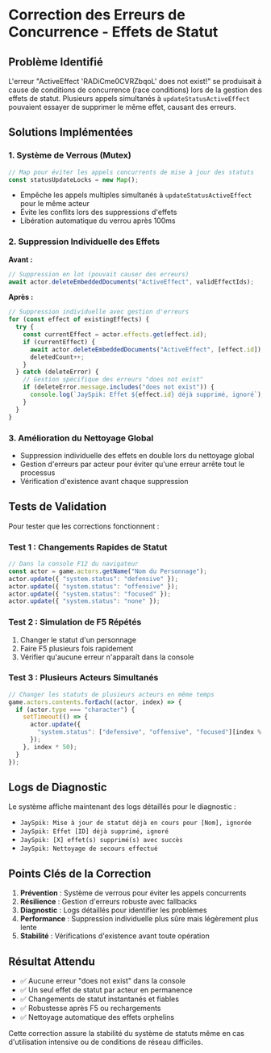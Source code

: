 # Correction des Erreurs de Concurrence - Effets de Statut

## Problème Identifié

L'erreur "ActiveEffect 'RADiCme0CVRZbqoL' does not exist!" se produisait à cause de conditions de concurrence (race conditions) lors de la gestion des effets de statut. Plusieurs appels simultanés à `updateStatusActiveEffect` pouvaient essayer de supprimer le même effet, causant des erreurs.

## Solutions Implémentées

### 1. Système de Verrous (Mutex)

```javascript
// Map pour éviter les appels concurrents de mise à jour des statuts
const statusUpdateLocks = new Map();
```

- Empêche les appels multiples simultanés à `updateStatusActiveEffect` pour le même acteur
- Évite les conflits lors des suppressions d'effets
- Libération automatique du verrou après 100ms

### 2. Suppression Individuelle des Effets

**Avant :**

```javascript
// Suppression en lot (pouvait causer des erreurs)
await actor.deleteEmbeddedDocuments("ActiveEffect", validEffectIds);
```

**Après :**

```javascript
// Suppression individuelle avec gestion d'erreurs
for (const effect of existingEffects) {
  try {
    const currentEffect = actor.effects.get(effect.id);
    if (currentEffect) {
      await actor.deleteEmbeddedDocuments("ActiveEffect", [effect.id]);
      deletedCount++;
    }
  } catch (deleteError) {
    // Gestion spécifique des erreurs "does not exist"
    if (deleteError.message.includes("does not exist")) {
      console.log(`JaySpik: Effet ${effect.id} déjà supprimé, ignoré`);
    }
  }
}
```

### 3. Amélioration du Nettoyage Global

- Suppression individuelle des effets en double lors du nettoyage global
- Gestion d'erreurs par acteur pour éviter qu'une erreur arrête tout le processus
- Vérification d'existence avant chaque suppression

## Tests de Validation

Pour tester que les corrections fonctionnent :

### Test 1 : Changements Rapides de Statut

```javascript
// Dans la console F12 du navigateur
const actor = game.actors.getName("Nom du Personnage");
actor.update({ "system.status": "defensive" });
actor.update({ "system.status": "offensive" });
actor.update({ "system.status": "focused" });
actor.update({ "system.status": "none" });
```

### Test 2 : Simulation de F5 Répétés

1. Changer le statut d'un personnage
2. Faire F5 plusieurs fois rapidement
3. Vérifier qu'aucune erreur n'apparaît dans la console

### Test 3 : Plusieurs Acteurs Simultanés

```javascript
// Changer les statuts de plusieurs acteurs en même temps
game.actors.contents.forEach((actor, index) => {
  if (actor.type === "character") {
    setTimeout(() => {
      actor.update({
        "system.status": ["defensive", "offensive", "focused"][index % 3],
      });
    }, index * 50);
  }
});
```

## Logs de Diagnostic

Le système affiche maintenant des logs détaillés pour le diagnostic :

- `JaySpik: Mise à jour de statut déjà en cours pour [Nom], ignorée`
- `JaySpik: Effet [ID] déjà supprimé, ignoré`
- `JaySpik: [X] effet(s) supprimé(s) avec succès`
- `JaySpik: Nettoyage de secours effectué`

## Points Clés de la Correction

1. **Prévention** : Système de verrous pour éviter les appels concurrents
2. **Résilience** : Gestion d'erreurs robuste avec fallbacks
3. **Diagnostic** : Logs détaillés pour identifier les problèmes
4. **Performance** : Suppression individuelle plus sûre mais légèrement plus lente
5. **Stabilité** : Vérifications d'existence avant toute opération

## Résultat Attendu

- ✅ Aucune erreur "does not exist" dans la console
- ✅ Un seul effet de statut par acteur en permanence
- ✅ Changements de statut instantanés et fiables
- ✅ Robustesse après F5 ou rechargements
- ✅ Nettoyage automatique des effets orphelins

Cette correction assure la stabilité du système de statuts même en cas d'utilisation intensive ou de conditions de réseau difficiles.
